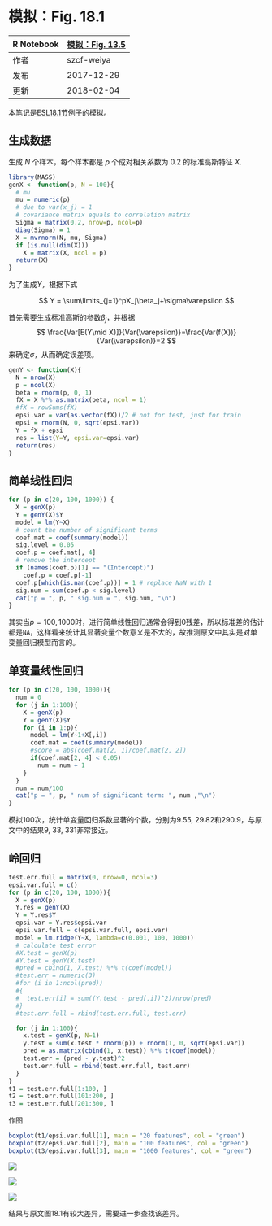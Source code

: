 # 模拟：Fig. 18.1

| R Notebook   | [模拟：Fig. 13.5](http://rmd.hohoweiya.xyz/ex18_1.html) |
| ---- | ---------------------------------------- |
| 作者   | szcf-weiya                               |
| 发布 | 2017-12-29 |
| 更新 | 2018-02-04 |

本笔记是[ESL18.1节](/18-High-Dimensional-Problems/18.1-When-p-is-Much-Bigger-than-N/index.html)例子的模拟。

## 生成数据

生成 $N$ 个样本，每个样本都是 $p$ 个成对相关系数为 0.2 的标准高斯特征 $X$.

```R
library(MASS)
genX <- function(p, N = 100){
  # mu
  mu = numeric(p)
  # due to var(x_j) = 1
  # covariance matrix equals to correlation matrix
  Sigma = matrix(0.2, nrow=p, ncol=p)
  diag(Sigma) = 1
  X = mvrnorm(N, mu, Sigma)
  if (is.null(dim(X)))
    X = matrix(X, ncol = p)
  return(X)
}
```

为了生成$Y$，根据下式

$$
Y = \sum\limits_{j=1}^pX_j\beta_j+\sigma\varepsilon
$$

首先需要生成标准高斯的参数$\beta_j$，并根据
$$
\frac{Var[E(Y\mid X)]}{Var(\varepsilon)}=\frac{Var(f(X))}{Var(\varepsilon)}=2
$$
来确定$\sigma$，从而确定误差项。

```R
genY <- function(X){
  N = nrow(X)
  p = ncol(X)
  beta = rnorm(p, 0, 1)
  fX = X %*% as.matrix(beta, ncol = 1)
  #fX = rowSums(fX)
  epsi.var = var(as.vector(fX))/2 # not for test, just for train
  epsi = rnorm(N, 0, sqrt(epsi.var))
  Y = fX + epsi
  res = list(Y=Y, epsi.var=epsi.var)
  return(res)
}
```

## 简单线性回归

```R
for (p in c(20, 100, 1000)) {
  X = genX(p)
  Y = genY(X)$Y
  model = lm(Y~X)
  # count the number of significant terms
  coef.mat = coef(summary(model))
  sig.level = 0.05
  coef.p = coef.mat[, 4]
  # remove the intercept
  if (names(coef.p)[1] == "(Intercept)")
    coef.p = coef.p[-1]
  coef.p[which(is.nan(coef.p))] = 1 # replace NaN with 1
  sig.num = sum(coef.p < sig.level)
  cat("p = ", p, " sig.num = ", sig.num, "\n")
}
```

其实当$p=100,1000$时，进行简单线性回归通常会得到0残差，所以标准差的估计都是`NA`，这样看来统计其显著变量个数意义是不大的，故推测原文中其实是对单变量回归模型而言的。

## 单变量线性回归

```R
for (p in c(20, 100, 1000)){
  num = 0
  for (j in 1:100){
    X = genX(p)
    Y = genY(X)$Y
    for (i in 1:p){
      model = lm(Y~1+X[,i])
      coef.mat = coef(summary(model))
      #score = abs(coef.mat[2, 1]/coef.mat[2, 2])
      if(coef.mat[2, 4] < 0.05)
        num = num + 1
    }
  }
  num = num/100
  cat("p = ", p, " num of significant term: ", num ,"\n")
}
```

模拟100次，统计单变量回归系数显著的个数，分别为9.55, 29.82和290.9，与原文中的结果9, 33, 331非常接近。

## 岭回归

```R
test.err.full = matrix(0, nrow=0, ncol=3)
epsi.var.full = c()
for (p in c(20, 100, 1000)){
  X = genX(p)
  Y.res = genY(X)
  Y = Y.res$Y
  epsi.var = Y.res$epsi.var
  epsi.var.full = c(epsi.var.full, epsi.var)
  model = lm.ridge(Y~X, lambda=c(0.001, 100, 1000))
  # calculate test error
  #X.test = genX(p)
  #Y.test = genY(X.test)
  #pred = cbind(1, X.test) %*% t(coef(model))
  #test.err = numeric(3)
  #for (i in 1:ncol(pred))
  #{
  #  test.err[i] = sum((Y.test - pred[,i])^2)/nrow(pred)
  #}
  #test.err.full = rbind(test.err.full, test.err)

  for (j in 1:100){
    x.test = genX(p, N=1)
    y.test = sum(x.test * rnorm(p)) + rnorm(1, 0, sqrt(epsi.var))
    pred = as.matrix(cbind(1, x.test)) %*% t(coef(model))
    test.err = (pred - y.test)^2
    test.err.full = rbind(test.err.full, test.err)
  }
}
t1 = test.err.full[1:100, ]
t2 = test.err.full[101:200, ]
t3 = test.err.full[201:300, ]
```

作图

```R
boxplot(t1/epsi.var.full[1], main = "20 features", col = "green")
boxplot(t2/epsi.var.full[2], main = "100 features", col = "green")
boxplot(t3/epsi.var.full[3], main = "1000 features", col = "green")
```

![](p20.png)

![](p100.png)

![](p1000.png)

结果与原文图18.1有较大差异，需要进一步查找该差异。
